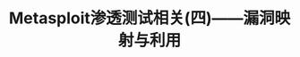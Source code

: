 ---
layout: post
keywords: blog
description: "Metasploit渗透测试相关(四)——漏洞映射与利用"
title: "Metasploit渗透测试相关(四)——漏洞映射与利用"
categories: [learning, Metasploit]
tags: [Metasploit,渗透]
group: archive
icon: file-o

---